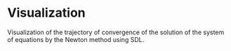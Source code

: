 # Visualization
Visualization of the trajectory of convergence of the solution of the system of equations by the Newton method using SDL.
